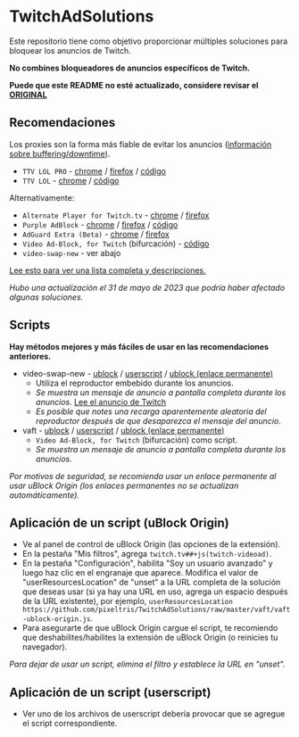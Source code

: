 # TwitchAdSolutions

Este repositorio tiene como objetivo proporcionar múltiples soluciones para bloquear los anuncios de Twitch.

**No combines bloqueadores de anuncios específicos de Twitch.**

**Puede que este README no esté actualizado, considere revisar el** [**ORIGINAL**](README.md) 

## Recomendaciones

Los proxies son la forma más fiable de evitar los anuncios ([información sobre buffering/downtime](full-list.md#proxy-issues)).

- `TTV LOL PRO` - [chrome](https://chrome.google.com/webstore/detail/ttv-lol-pro/bpaoeijjlplfjbagceilcgbkcdjbomjd) / [firefox](https://addons.mozilla.org/addon/ttv-lol-pro/) / [código](https://github.com/younesaassila/ttv-lol-pro)
- `TTV LOL` - [chrome](https://chrome.google.com/webstore/detail/ttv-lol/ofbbahodfeppoklmgjiokgfdgcndngjm) / [código](https://github.com/TTV-LOL/extensions)

Alternativamente:

- `Alternate Player for Twitch.tv` - [chrome](https://chrome.google.com/webstore/detail/alternate-player-for-twit/bhplkbgoehhhddaoolmakpocnenplmhf) / [firefox](https://addons.mozilla.org/en-US/firefox/addon/twitch_5/)
- `Purple AdBlock` - [chrome](https://chrome.google.com/webstore/detail/purple-adblock/lkgcfobnmghhbhgekffaadadhmeoindg) / [firefox](https://addons.mozilla.org/en-US/firefox/addon/purpleadblock/) / [código](https://github.com/arthurbolsoni/Purple-adblock/)
- `AdGuard Extra (Beta)` - [chrome](https://chrome.google.com/webstore/detail/adguard-extra-beta/mglpocjcjbekdckiahfhagndealpkpbj) / [firefox](https://github.com/AdguardTeam/AdGuardExtra/#firefox)
- `Video Ad-Block, for Twitch` (bifurcación) - [código](https://github.com/cleanlock/VideoAdBlockForTwitch)
- `video-swap-new` - ver abajo

[Lee esto para ver una lista completa y descripciones.](full-list_ES.md)

*Hubo una actualización el 31 de mayo de 2023 que podría haber afectado algunas soluciones.*

## Scripts

**Hay métodos mejores y más fáciles de usar en las recomendaciones anteriores.**

- video-swap-new - [ublock](https://github.com/pixeltris/TwitchAdSolutions/raw/master/video-swap-new/video-swap-new-ublock-origin.js) / [userscript](https://github.com/pixeltris/TwitchAdSolutions/raw/master/video-swap-new/video-swap-new.user.js) / [ublock (enlace permanente)](https://github.com/pixeltris/TwitchAdSolutions/raw/a285eeda5046a304c5eb38b958c875afca066daa/video-swap-new/video-swap-new-ublock-origin.js)
  - Utiliza el reproductor embebido durante los anuncios.
  - *Se muestra un mensaje de anuncio a pantalla completa durante los anuncios.* [Lee el anuncio de Twitch](https://discuss.dev.twitch.tv/t/an-updated-twitch-embedded-player-viewer-experience/41718)
  - *Es posible que notes una recarga aparentemente aleatoria del reproductor después de que desaparezca el mensaje del anuncio.*
- vaft - [ublock](https://github.com/pixeltris/TwitchAdSolutions/raw/master/vaft/vaft-ublock-origin.js) / [userscript](https://github.com/pixeltris/TwitchAdSolutions/raw/master/vaft/vaft.user.js) / [ublock (enlace permanente)](https://github.com/pixeltris/TwitchAdSolutions/raw/a285eeda5046a304c5eb38b958c875afca066daa/vaft/vaft-ublock-origin.js)
  - `Video Ad-Block, for Twitch` (bifurcación) como script.
  - *Se muestra un mensaje de anuncio a pantalla completa durante los anuncios.*

*Por motivos de seguridad, se recomienda usar un enlace permanente al usar uBlock Origin (los enlaces permanentes no se actualizan automáticamente).*

## Aplicación de un script (uBlock Origin)

- Ve al panel de control de uBlock Origin (las opciones de la extensión).
- En la pestaña "Mis filtros", agrega `twitch.tv##+js(twitch-videoad)`.
- En la pestaña "Configuración", habilita "Soy un usuario avanzado" y luego haz clic en el engranaje que aparece. Modifica el valor de "userResourcesLocation" de "unset" a la URL completa de la solución que deseas usar (si ya hay una URL en uso, agrega un espacio después de la URL existente), por ejemplo, `userResourcesLocation https://github.com/pixeltris/TwitchAdSolutions/raw/master/vaft/vaft-ublock-origin.js`.
- Para asegurarte de que uBlock Origin cargue el script, te recomiendo que deshabilites/habilites la extensión de uBlock Origin (o reinicies tu navegador).

*Para dejar de usar un script, elimina el filtro y establece la URL en "unset".*

## Aplicación de un script (userscript)

- Ver uno de los archivos de userscript debería provocar que se agregue el script correspondiente.
